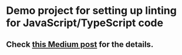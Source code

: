 # Demo project for setting up linting for JavaScript/TypeScript code
## Check [this Medium post](https://medium.com/p/1170bbdff32b) for the details.
